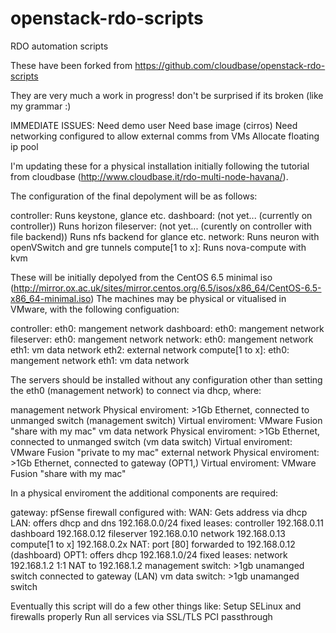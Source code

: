 openstack-rdo-scripts
=====================

RDO automation scripts


These have been forked from https://github.com/cloudbase/openstack-rdo-scripts

They are very much a work in progress! don't be surprised if its broken (like my grammar :)


IMMEDIATE ISSUES:
	Need demo user
	Need base image (cirros)
	Need networking configured to allow external comms from VMs
	Allocate floating ip pool


I'm updating these for a physical installation initially following the tutorial from cloudbase (http://www.cloudbase.it/rdo-multi-node-havana/).

The configuration of the final depolyment will be as follows:

controller:
	Runs keystone, glance etc.
dashboard: (not yet... (currently on controller))
	Runs horizon
fileserver: (not yet... (curently on controller with file backend))
	Runs nfs backend for glance etc.
network:
	Runs neuron with openVSwitch and gre tunnels
compute[1 to x]:
	Runs nova-compute with kvm

These will be initially depolyed from the CentOS 6.5 minimal iso (http://mirror.ox.ac.uk/sites/mirror.centos.org/6.5/isos/x86_64/CentOS-6.5-x86_64-minimal.iso)
The machines may be physical or vitualised in VMware, with the following configuation:

controller:
	eth0: mangement network
dashboard:
	eth0: mangement network
fileserver:
	eth0: mangement network
network:
	eth0: mangement network
	eth1: vm data network
	eth2: external network
compute[1 to x]:
	eth0: mangement network
	eth1: vm data network

The servers should be installed without any configuration other than setting the eth0 (management network) to connect via dhcp, where:

management network
		Physical enviroment: >1Gb Ethernet, connected to unmanged switch (management switch)
		Virtual enviroment: VMware Fusion "share with my mac"
vm data network
		Physical enviroment: >1Gb Ethernet, connected to unmanged switch (vm data switch)
		Virtual enviroment: VMware Fusion "private to my mac"
external network
		Physical enviroment: >1Gb Ethernet, connected to gateway (OPT1,)
		Virtual enviroment: VMware Fusion "share with my mac"

In a physical enviroment the additional components are required:

gateway:
	pfSense firewall configured with:
		WAN:
			Gets address via dhcp
		LAN:
			offers dhcp and dns
			192.168.0.0/24
			fixed leases:
				controller		192.168.0.11
				dashboard		192.168.0.12
				fileserver		192.168.0.10
				network			192.168.0.13
				compute[1 to x]	192.168.0.2x
			NAT:
				port [80] forwarded to 192.168.0.12 (dashboard)
		OPT1:
			offers dhcp
			192.168.1.0/24
			fixed leases:
				network			192.168.1.2
			1:1 NAT to 192.168.1.2
management switch:
	>1gb unamanged switch
	connected to gateway (LAN)
vm data switch:
	>1gb unamanged switch

Eventually this script will do a few other things like:
	Setup SELinux and firewalls properly
	Run all services via SSL/TLS
	PCI passthrough